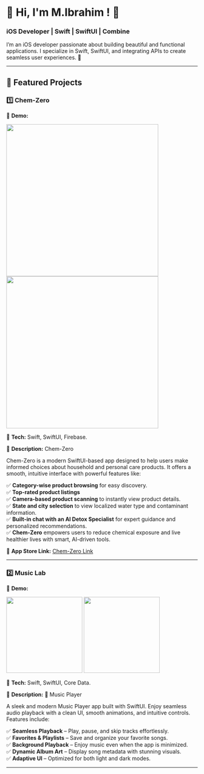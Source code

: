 # 🚀 Hi, I'm M.Ibrahim ! 👋 

### iOS Developer | Swift | SwiftUI | Combine

I’m an iOS developer passionate about building beautiful and functional applications. I specialize in Swift, SwiftUI, and integrating APIs to create seamless user experiences. 🚀 

---

## 📂 Featured Projects


### 1️⃣ Chem-Zero

📌 **Demo:** 

<img src="https://github.com/M-Ibrahim-Asim/IOS-Developer-Portfolio-/blob/main/Portfolio%20Images/Screenshot%202025-03-18%20at%2012.14.01%E2%80%AFAM.png" width="400" height="auto"> <img src="https://github.com/M-Ibrahim-Asim/IOS-Developer-Portfolio-/blob/main/Portfolio%20Images/Screenshot%202025-03-18%20at%2012.15.40%E2%80%AFAM.png" width="400" height="auto"> <br>

📌 **Tech:** Swift, SwiftUI, Firebase.  

📌 **Description:** Chem-Zero

Chem-Zero is a modern SwiftUI-based app designed to help users make informed choices about household and personal care products. It offers a smooth, intuitive interface with powerful features like:

✅ **Category-wise product browsing** for easy discovery. <br>
✅ **Top-rated product listings**  <br>
✅ **Camera-based product scanning** to instantly view product details. <br>
✅ **State and city selection** to view localized water type and contaminant information. <br>
✅ **Built-in chat with an AI Detox Specialist** for expert guidance and personalized recommendations. <br>
✅ **Chem-Zero** empowers users to reduce chemical exposure and live healthier lives with smart, AI-driven tools.

📌 **App Store Link:** [Chem-Zero Link](https://apps.apple.com/my/app/chemzero-pfas-checker/id6739990764)

---

### 2️⃣ Music Lab

📌 **Demo:** 

<img src="https://github.com/user-attachments/assets/3b744dc1-d485-45b7-82c7-7eb93f39801c" width="200" height="auto"> <img src="https://github.com/user-attachments/assets/a36543db-3ea3-4227-88dd-295704ec0702" width="200" height="auto"> <br>

📌 **Tech:** Swift, SwiftUI, Core Data.  

📌 **Description:** 🎵 Music Player

A sleek and modern Music Player app built with SwiftUI. Enjoy seamless audio playback with a clean UI, smooth animations, and intuitive controls. Features include:

✅ **Seamless Playback** – Play, pause, and skip tracks effortlessly. <br>
✅ **Favorites & Playlists** – Save and organize your favorite songs. <br>
✅ **Background Playback** – Enjoy music even when the app is minimized. <br>
✅ **Dynamic Album Art** – Display song metadata with stunning visuals. <br>
✅ **Adaptive UI** – Optimized for both light and dark modes.

---



